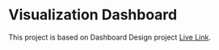 # Visualization Dashboard

This project is based on Dashboard Design project [Live Link](https://visualization-dashboard-netclan.netlify.app).

